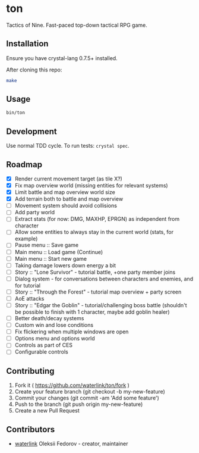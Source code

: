 # ton

Tactics of Nine. Fast-paced top-down tactical RPG game.

## Installation

Ensure you have crystal-lang 0.7.5+ installed.

After cloning this repo:

```bash
make
```

## Usage

```bash
bin/ton
```

## Development

Use normal TDD cycle. To run tests: `crystal spec`.

## Roadmap

- [x] Render current movement target (as tile X?)
- [x] Fix map overview world (missing entities for relevant systems)
- [x] Limit battle and map overview world size
- [x] Add terrain both to battle and map overview
- [ ] Movement system should avoid collisions
- [ ] Add party world
- [ ] Extract stats (for now: DMG, MAXHP, EPRGN) as independent from character
- [ ] Allow some entities to always stay in the current world (stats, for example)
- [ ] Pause menu :: Save game
- [ ] Main menu :: Load game (Continue)
- [ ] Main menu :: Start new game
- [ ] Taking damage lowers down energy a bit
- [ ] Story :: "Lone Survivor" - tutorial battle, +one party member joins
- [ ] Dialog system - for conversations between characters and enemies, and for tutorial
- [ ] Story :: "Through the Forest" - tutorial map overview + party screen
- [ ] AoE attacks
- [ ] Story :: "Edgar the Goblin" - tutorial/challenging boss battle (shouldn't be possible to finish with 1 character, maybe add goblin healer)
- [ ] Better death/decay systems
- [ ] Custom win and lose conditions
- [ ] Fix flickering when multiple windows are open
- [ ] Options menu and options world
- [ ] Controls as part of CES
- [ ] Configurable controls

## Contributing

1. Fork it ( https://github.com/waterlink/ton/fork )
2. Create your feature branch (git checkout -b my-new-feature)
3. Commit your changes (git commit -am 'Add some feature')
4. Push to the branch (git push origin my-new-feature)
5. Create a new Pull Request

## Contributors

- [waterlink](https://github.com/waterlink) Oleksii Fedorov - creator, maintainer
